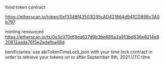 food token contract

https://etherscan.io/token/0xf3348f43503D35cAD421864d941CD89Bc3A0b797

minting renounced https://etherscan.io/tx/0x3c070df8ea627d9b3be885a2a913bd836e8214e820812aada76f5e2adafba48d

benificiaries: use abiTokenTimeLock.json with your time lock contract in order to retrieve your tokens on or after September 9th, 2021 UTC time
